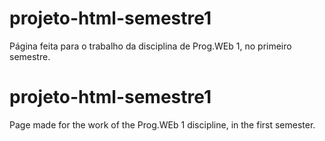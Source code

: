 # projeto-html-semestre1
Página feita para o trabalho da disciplina de Prog.WEb 1, no primeiro semestre.


# projeto-html-semestre1
Page made for the work of the Prog.WEb 1 discipline, in the first semester.
